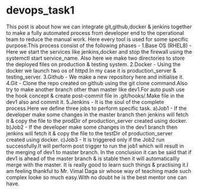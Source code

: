 # devops_task1
This post is about how we can integrate git,github,docker & jenkins together to make a fully automated process from developer end to the operational team to reduce the manual work.
Here every tool is used for some specific purpose.This process consist of the following phases -
1.Base OS (RHEL8) - Here we start the services like jenkins,docker and stop the firewall using the systemctl start service_name.
Also here we make two directories to store the deployed files on production & testing system.
2.Docker - Using the docker we launch two os of httpd.In my case it is production_server & testing_server.
3.Github - We make a new repository here and initialise it.
4.Git - Clone the repo created on github using the git clone command.Also try to make another branch other than master like dev1.For auto push use the hook concept & create post-commit file in .git/hooks/.Make file in the dev1 also and commit it.
5.Jenkins - It is the soul of the complete process.Here we define three jobs to perform specific task.
a)Job1 - If the developer make some changes in the master branch then jenkins will fetch it & copy the file to the prodDir of production_server created using docker. 
b)Job2 - If the developer make some changes in the dev1 branch then jenkins will fetch it & copy the file to the testDir of production_server created using docker.
c)Job3 - It is triggered only if the Job2 run successfully.It will perform post trigger to run the job1 which will result in the merging of dev1 to master branch.
In the conclusion it can be said that if dev1 is ahead of the master branch & is stable then it will automaticallly merge with the master.
It is really good to learn such things & practising it.I am feeling thankful to Mr. Vimal Daga sir whose way of teaching made such complex looke so much easy.With no doubt he is the best mentor one can have.
 
